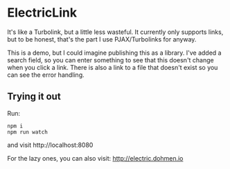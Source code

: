 # ElectricLink

It's like a Turbolink, but a little less wasteful. It currently only supports
links, but to be honest, that's the part I use PJAX/Turbolinks for anyway.

This is a demo, but I could imagine publishing this as a library. I've added a
search field, so you can enter something to see that this doesn't change when
you click a link. There is also a link to a file that doesn't exist so you can
see the error handling.

## Trying it out

Run:

```
npm i
npm run watch
```

and visit http://localhost:8080

For the lazy ones, you can also visit: http://electric.dohmen.io
